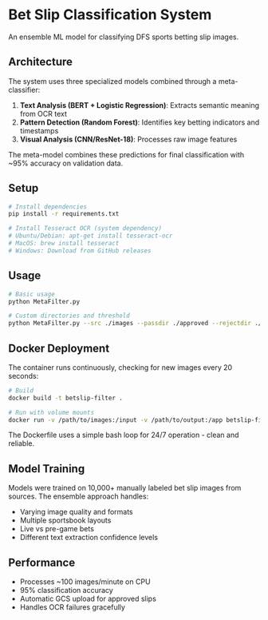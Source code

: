 # Bet Slip Classification System

An ensemble ML model for classifying DFS sports betting slip images.

## Architecture

The system uses three specialized models combined through a meta-classifier:

1. **Text Analysis (BERT + Logistic Regression)**: Extracts semantic meaning from OCR text
2. **Pattern Detection (Random Forest)**: Identifies key betting indicators and timestamps  
3. **Visual Analysis (CNN/ResNet-18)**: Processes raw image features

The meta-model combines these predictions for final classification with ~95% accuracy on validation data.

## Setup

```bash
# Install dependencies
pip install -r requirements.txt

# Install Tesseract OCR (system dependency)
# Ubuntu/Debian: apt-get install tesseract-ocr
# MacOS: brew install tesseract
# Windows: Download from GitHub releases
```

## Usage

```bash
# Basic usage
python MetaFilter.py

# Custom directories and threshold
python MetaFilter.py --src ./images --passdir ./approved --rejectdir ./rejected --thresh 0.15
```

## Docker Deployment

The container runs continuously, checking for new images every 20 seconds:

```bash
# Build
docker build -t betslip-filter .

# Run with volume mounts
docker run -v /path/to/images:/input -v /path/to/output:/app betslip-filter
```

The Dockerfile uses a simple bash loop for 24/7 operation - clean and reliable.

## Model Training

Models were trained on 10,000+ manually labeled bet slip images from sources. The ensemble approach handles:

- Varying image quality and formats
- Multiple sportsbook layouts
- Live vs pre-game bets
- Different text extraction confidence levels

## Performance

- Processes ~100 images/minute on CPU
- 95% classification accuracy
- Automatic GCS upload for approved slips
- Handles OCR failures gracefully


